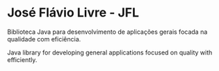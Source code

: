 José Flávio Livre - JFL
=====

Biblioteca Java para desenvolvimento de aplicações gerais focada na qualidade com eficiência.

Java library for developing general applications focused on quality with efficiently.